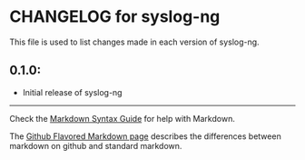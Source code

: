 # CHANGELOG for syslog-ng

This file is used to list changes made in each version of syslog-ng.

## 0.1.0:

* Initial release of syslog-ng

- - - 
Check the [Markdown Syntax Guide](http://daringfireball.net/projects/markdown/syntax) for help with Markdown.

The [Github Flavored Markdown page](http://github.github.com/github-flavored-markdown/) describes the differences between markdown on github and standard markdown.
